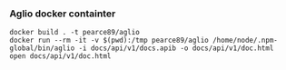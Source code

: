 ### Aglio docker containter

```
docker build . -t pearce89/aglio
docker run --rm -it -v $(pwd):/tmp pearce89/aglio /home/node/.npm-global/bin/aglio -i docs/api/v1/docs.apib -o docs/api/v1/doc.html
open docs/api/v1/doc.html
```
